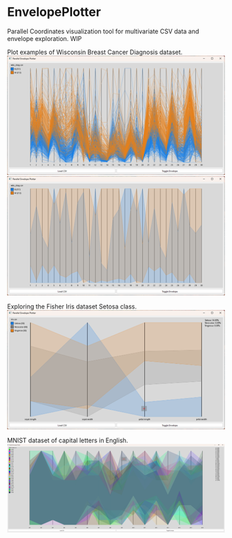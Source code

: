 # EnvelopePlotter

Parallel Coordinates visualization tool for multivariate CSV data and envelope exploration. WIP

Plot examples of Wisconsin Breast Cancer Diagnosis dataset.
![WBC datasaet plot](wip1.png)
![WBC datasaet envelope](wip2.png)

Exploring the Fisher Iris dataset Setosa class.
![Iris datasaet explore](wip3.png)

MNIST dataset of capital letters in English.
![MNIST datasaet explore](wip4.png)
